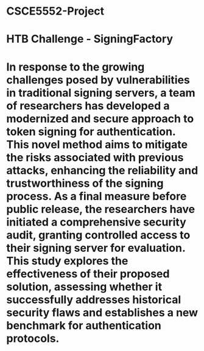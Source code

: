 # CSCE5552-Project
# HTB Challenge - SigningFactory
#
# In response to the growing challenges posed by vulnerabilities in traditional signing servers, a team of researchers has developed a modernized and secure approach to token signing for authentication. This novel method aims to mitigate the risks associated with previous attacks, enhancing the reliability and trustworthiness of the signing process. As a final measure before public release, the researchers have initiated a comprehensive security audit, granting controlled access to their signing server for evaluation. This study explores the effectiveness of their proposed solution, assessing whether it successfully addresses historical security flaws and establishes a new benchmark for authentication protocols.
